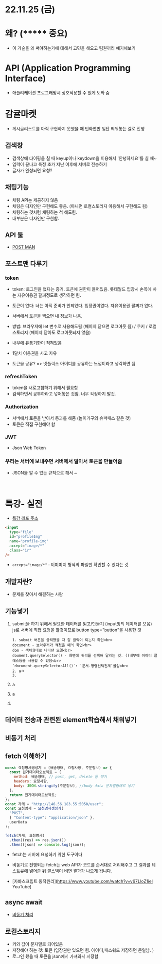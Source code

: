 # 22.11.25 (금)

# 왜? (\*\*\*\*\* 중요)

- 이 기술을 왜 써야하는가에 대해서 고민을 해오고 팀원끼리 얘기해보기

# API (Application Programming Interface)

- 애플리케이션 프로그래밍시 상호작용할 수 있게 도와 줌

# 감귤마켓

- 게시글리스트를 아직 구현하지 못했을 때 빈화면만 일단 띄워놓는 걸로 진행

## 검색창

- 검색창에 타이핑을 칠 때 keyup이나 keydown을 이용해서 '안녕하세요'를 칠 때~
- 입력이 끝나고 특정 초가 지난 이후에 서버로 전송하기
- 글자가 완성되면 요청?

## 채팅기능

- 채팅 API는 제공하지 않음
- 채팅은 디자인만 구현해도 좋음. (아니면 로컬스토러지 이용해서 구현해도 됨)
- 채팅하는 것처럼 채팅하는 척 해도됨.
- 대부분은 디자인만 구현함.

## API 툴

- [POST MAN](https://www.postman.com/)

## 포스트맨 다루기

### token

- token: 로그인을 했다는 증거. 토큰에 권한이 들어있음. 롯데월드 입장시 손목에 차는 자유이용권 팔찌정도로 생각하면 됨.
- 토큰이 없다: 너는 아직 준비가 안되었다. 입장권이없다. 자유이용권 팔찌가 없다.

- 서버에서 토큰을 찍으면 내 정보가 나옴.

- 방법: 브라우저에 let 변수로 사용해도됨 (페이지 닫으면 로그아웃 됨) / 쿠키 / 로컬스토리지 (페이지 닫아도 로그아웃되지 않음)

- 내부에 유통기한이 적혀있음
- 1달치 이용권을 사고 자유

- 토큰을 공유? => 넷플릭스 아이디를 공유하는 느낌이라고 생각하면 됨

### refreshToken

- token을 새로고침하기 위해서 필요함
- 검색하면서 공부하라고 넣어놓은 것임. 너무 걱정하지 말것.

### Authorization

- 서버에서 토큰을 받아서 통과를 해줌 (놀이기구의 슈퍼패스 같은 것)
- 토큰은 직접 구현해야 함

### JWT

- Json Web Token

### 우리는 서버에 보내주면 서버에서 알아서 토큰을 만들어줌

- JSON을 알 수 없는 규칙으로 해서 ~

<br>

# 특강- 실전

- [특강 레포 주소](https://github.com/weniv/frontend-school-22-11-25)

```html
<input
  type="file"
  id="profileImg"
  name="profile-img"
  accept="image/*"
  class="ir"
/>
```

- `accept="image/*"` : 이미미지 형식의 파일만 확인할 수 있다는 것

## 개발자란?

- 문제를 찾아서 해결하는 사람

## 기능넣기

1.  submit을 하기 위해서 필요한 데이터를 읽고/만들기 (input창의 데이터를 모음)<br>
    js로 서버에 직접 요청을 할것이므로 button type="button"을 사용한 것<br>

        1. submit 버튼을 클릭했을 때 잘 클릭이 되는지 확인<br>
        document - 브라우저가 켜졌을 때의 화면<br>
        dom - 객체형태로 나타낸 모델<br>
        doument.querySelector() - 화면에 쿼리를 선택해 달라는 것. ()내부에 아이디 클래스등을 사용할 수 있음<br>
        `document.querySelectorAll()`: `문서.명령선택전체`꼴임<br>
        2. aㅇ
        3.

2.  a
3.  a
4.

## 데이터 전송과 관련된 element학습해서 채워넣기

## 비동기 처리

## fetch 이해하기

```js
const 요청명세생성기 = (배송형태, 요청사항, 주문정보) => {
  const 뭔가데이터오브젝트 = {
    method: 배송형태, // post, get, delete 등 적기
    headers: 요청사항,
    body: JSON.stringify(주문정보), //body data 문자열형태로 넣기
  };
  return 뭔가데이터오브젝트;
};
const 가게 = "http://146.56.183.55:5050/user";
const 요청명세 = 요청명세생성기(
  "POST",
  { "Content-type": "application/json" },
  userData
);

fetch(가게, 요청명세)
  .then((res) => res.json())
  .then((json) => console.log(json));
```

- fetch는 서버에 요청하기 위한 도구이다
- 비동기로 진행되는 fetch는 web API가 코드를 순서대로 처리해주고 그 결과를 테스트큐에 넣어준 뒤 콜스택이 비면 결과가 나오게 됩니다.

- [자바스크립트 동작원리](https://www.youtube.com/watch?v=v67LloZ1ieI
  YouTube)

## async await

- [비동기 처리](https://www.yalco.kr/21_async/)

## 로컬스토리지

- 키와 값이 문자열로 되어있음
- 저장해야 하는 것: 토큰 (입장권만 있으면 됨. 아이디,패스워드 저장하면 큰일남. )
- 로그인 했을 때 토큰을 json에서 가져와서 저장함
